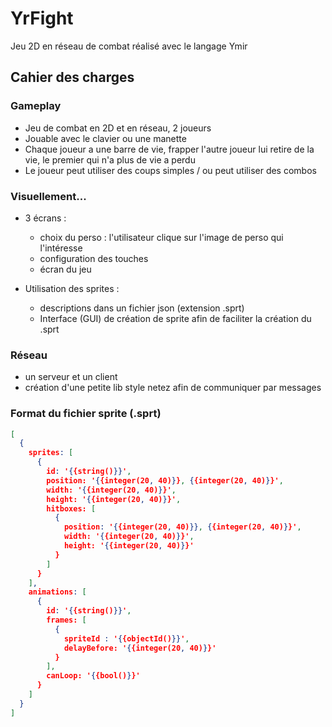 # YrFight
Jeu 2D en réseau de combat réalisé avec le langage Ymir

## Cahier des charges

### Gameplay

 - Jeu de combat en 2D et en réseau, 2 joueurs
 - Jouable avec le clavier ou une manette
 - Chaque joueur a une barre de vie, frapper l'autre joueur lui retire de la vie, le premier qui n'a plus de vie a perdu
 - Le joueur peut utiliser des coups simples / ou peut utiliser des combos
 
### Visuellement...

 - 3 écrans :
   - choix du perso : l'utilisateur clique sur l'image de perso qui l'intéresse
   - configuration des touches
   - écran du jeu
   
 - Utilisation des sprites :
   - descriptions dans un fichier json (extension .sprt)
   - Interface (GUI)  de création de sprite afin de faciliter la création du .sprt
   
### Réseau

 - un serveur et un client
 - création d'une petite lib style netez afin de communiquer par messages

### Format du fichier sprite (.sprt)

```json
[
  {
    sprites: [
      {      
        id: '{{string()}}',
        position: '{{integer(20, 40)}}, {{integer(20, 40)}}',
        width: '{{integer(20, 40)}}',
        height: '{{integer(20, 40)}}',
        hitboxes: [
          {
            position: '{{integer(20, 40)}}, {{integer(20, 40)}}',
            width: '{{integer(20, 40)}}',
            height: '{{integer(20, 40)}}'
          }
        ]
      }
    ],
    animations: [
      {
        id: '{{string()}}',
        frames: [
          {
            spriteId : '{{objectId()}}',
            delayBefore: '{{integer(20, 40)}}'
          }
        ],
        canLoop: '{{bool()}}'
      }
    ]
  }
]
```

